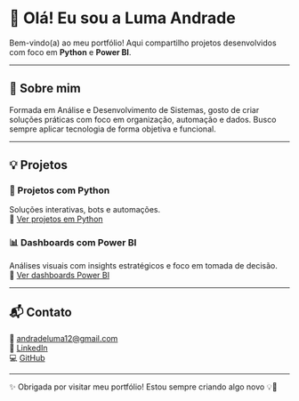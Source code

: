 # 👋 Olá! Eu sou a Luma Andrade

Bem-vindo(a) ao meu portfólio! Aqui compartilho projetos desenvolvidos com foco em **Python** e **Power BI**.

---

## 🌟 Sobre mim
Formada em Análise e Desenvolvimento de Sistemas, gosto de criar soluções práticas com foco em organização, automação e dados. Busco sempre aplicar tecnologia de forma objetiva e funcional.

---

## 💡 Projetos

### 🐍 Projetos com Python  
Soluções interativas, bots e automações.  
🔗 [Ver projetos em Python](https://github.com/lumandrade/portfolio-python/tree/main)

### 📊 Dashboards com Power BI  
Análises visuais com insights estratégicos e foco em tomada de decisão.  
🔗 [Ver dashboards Power BI](https://github.com/lumandrade/potfolio-PowerBI)

---

## 📬 Contato

📧 andradeluma12@gmail.com  
🔗 [LinkedIn](https://www.linkedin.com/in/lumaarw)  
💻 [GitHub](https://github.com/lumandrade)

---

✨ Obrigada por visitar meu portfólio! Estou sempre criando algo novo 💡🚀
